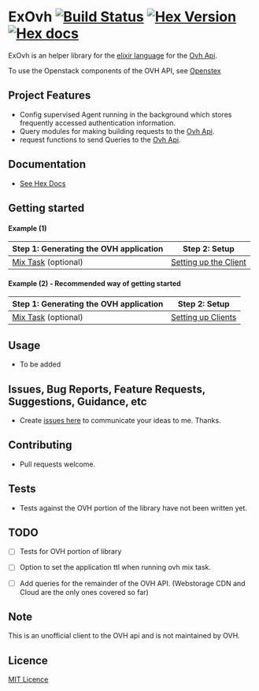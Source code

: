 # ExOvh [![Build Status](https://travis-ci.org/stephenmoloney/ex_ovh.svg)](https://travis-ci.org/stephenmoloney/ex_ovh) [![Hex Version](http://img.shields.io/hexpm/v/ex_ovh.svg?style=flat)](https://hex.pm/packages/ex_ovh) [![Hex docs](http://img.shields.io/badge/hex.pm-docs-green.svg?style=flat)](https://hexdocs.pm/ex_ovh)

ExOvh is an helper library for the [elixir language](http://elixir-lang.org/) for the [Ovh Api](https://api.ovh.com/).

To use the Openstack components of the OVH API, see [Openstex](https://github.com/stephenmoloney/openstex)


## Project Features

- Config supervised Agent running in the background which stores frequently accessed authentication information.
- Query modules for making building requests to the [Ovh Api](https://api.ovh.com/).
- request functions to send Queries to the [Ovh Api](https://api.ovh.com/).


## Documentation

- [See Hex Docs](https://hexdocs.pm/ex_ovh)

## Getting started

#### Example (1)

| Step 1: Generating the OVH application | Step 2: Setup |
|---|---|
| [Mix Task](https://github.com/stephenmoloney/ex_ovh/docs/mix_task_basic.md) (optional) | [Setting up the Client](https://github.com/stephenmoloney/ex_ovh/docs/getting_started_basic.md) |

#### Example (2) - Recommended way of getting started

| Step 1: Generating the OVH application | Step 2: Setup |
|---|---|
| [Mix Task](https://github.com/stephenmoloney/ex_ovh/docs/mix_task_advanced.md) (optional) | [Setting up Clients](https://hexdocs.pm/ex_ovh/doc/getting_started_advanced.md) |


## Usage

- To be added


## Issues, Bug Reports, Feature Requests, Suggestions, Guidance, etc
- Create [issues here](https://github.com/stephenmoloney/ex_ovh/issues/new) to communicate your ideas to me. Thanks. 


## Contributing
- Pull requests welcome.


## Tests

- Tests against the OVH portion of the library have not been written yet.


## TODO

- [ ] Tests for OVH portion of library
- [ ] Option to set the application ttl when running ovh mix task.
- [ ] Add queries for the remainder of the OVH API. (Webstorage CDN and Cloud are the only ones covered so far)


## Note 

This is an unofficial client to the OVH api and is not maintained by OVH.


## Licence 

[MIT Licence](LICENSE.txt)
